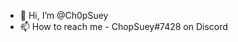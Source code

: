 - 👋 Hi, I’m @Ch0pSuey
- 📫 How to reach me - ChopSuey#7428 on Discord

<!---
Ch0pSuey/Ch0pSuey is a ✨ special ✨ repository because its `README.md` (this file) appears on your GitHub profile.
You can click the Preview link to take a look at your changes.
--->
